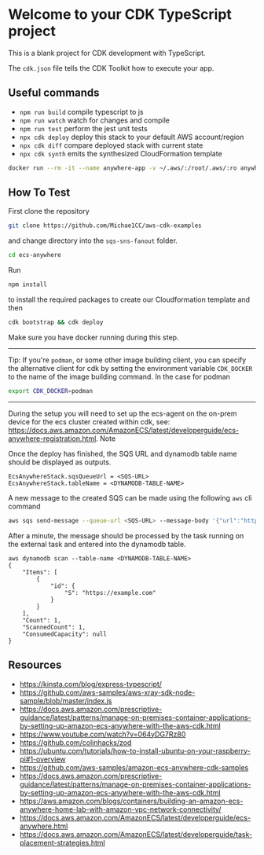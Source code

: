 # Welcome to your CDK TypeScript project

This is a blank project for CDK development with TypeScript.

The `cdk.json` file tells the CDK Toolkit how to execute your app.

## Useful commands

* `npm run build`   compile typescript to js
* `npm run watch`   watch for changes and compile
* `npm run test`    perform the jest unit tests
* `npx cdk deploy`  deploy this stack to your default AWS account/region
* `npx cdk diff`    compare deployed stack with current state
* `npx cdk synth`   emits the synthesized CloudFormation template

```bash
docker run --rm -it --name anywhere-app -v ~/.aws/:/root/.aws/:ro anywhere-app
```

## How To Test

First clone the repository

```bash
git clone https://github.com/Michae1CC/aws-cdk-examples
```

and change directory into the `sqs-sns-fanout` folder.

```bash
cd ecs-anywhere
```

Run

```bash
npm install
```

to install the required packages to create our Cloudformation template and then

```bash
cdk bootstrap && cdk deploy
```

Make sure you have docker running during this step.

---
Tip: If you're `podman`, or some other image building client, you can specify
the alternative client for cdk by setting the environment variable `CDK_DOCKER`
to the name of the image building command. In the case for podman

```bash
export CDK_DOCKER=podman
```

---

During the setup you will need to set up the ecs-agent on the on-prem device
for the ecs cluster created within cdk, see:
<https://docs.aws.amazon.com/AmazonECS/latest/developerguide/ecs-anywhere-registration.html>.
Note 

Once the deploy has finished, the SQS URL and dynamodb table name should be
displayed as outputs.

```text
EcsAnywhereStack.sqsQueueUrl = <SQS-URL>
EcsAnywhereStack.tableName = <DYNAMODB-TABLE-NAME>
```

A new message to the created SQS can be made using the following `aws` cli
command

```bash
aws sqs send-message --queue-url <SQS-URL> --message-body '{"url":"https://example.com"}'
```

After a minute, the message should be processed by the task running on the
external task and entered into the dynamodb table.

```text
aws dynamodb scan --table-name <DYNAMODB-TABLE-NAME>
{
    "Items": [
        {
            "id": {
                "S": "https://example.com"
            }
        }
    ],
    "Count": 1,
    "ScannedCount": 1,
    "ConsumedCapacity": null
}
```

## Resources

* <https://kinsta.com/blog/express-typescript/>
* <https://github.com/aws-samples/aws-xray-sdk-node-sample/blob/master/index.js>
* <https://docs.aws.amazon.com/prescriptive-guidance/latest/patterns/manage-on-premises-container-applications-by-setting-up-amazon-ecs-anywhere-with-the-aws-cdk.html>
* <https://www.youtube.com/watch?v=064yDG7Rz80>
* <https://github.com/colinhacks/zod>
* <https://ubuntu.com/tutorials/how-to-install-ubuntu-on-your-raspberry-pi#1-overview>
* <https://github.com/aws-samples/amazon-ecs-anywhere-cdk-samples>
* <https://docs.aws.amazon.com/prescriptive-guidance/latest/patterns/manage-on-premises-container-applications-by-setting-up-amazon-ecs-anywhere-with-the-aws-cdk.html>
* <https://aws.amazon.com/blogs/containers/building-an-amazon-ecs-anywhere-home-lab-with-amazon-vpc-network-connectivity/>
* <https://docs.aws.amazon.com/AmazonECS/latest/developerguide/ecs-anywhere.html>
* <https://docs.aws.amazon.com/AmazonECS/latest/developerguide/task-placement-strategies.html>
